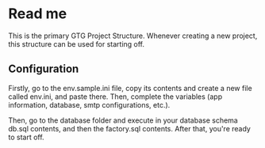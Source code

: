 # Read me

This is the primary GTG Project Structure. Whenever creating a new project, this structure can be used for starting off.

## Configuration

Firstly, go to the env.sample.ini file, copy its contents and create a new file called env.ini, and paste there. 
Then, complete the variables (app information, database, smtp configurations, etc.).

Then, go to the database folder and execute in your database schema db.sql contents, and then the factory.sql contents. 
After that, you're ready to start off.